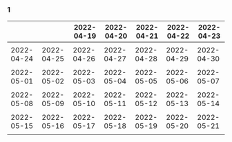 ### 1 

|            |            | 2022-04-19 | 2022-04-20 | 2022-04-21 | 2022-04-22 | 2022-04-23 |
|------------|------------|------------|------------|------------|------------|------------|
|            |            |            |            |            |            |            |
| 2022-04-24 | 2022-04-25 | 2022-04-26 | 2022-04-27 | 2022-04-28 | 2022-04-29 | 2022-04-30 |
|            |            |            |            |            |            |            |
| 2022-05-01 | 2022-05-02 | 2022-05-03 | 2022-05-04 | 2022-05-05 | 2022-05-06 | 2022-05-07 |
|            |            |            |            |            |            |            |
| 2022-05-08 | 2022-05-09 | 2022-05-10 | 2022-05-11 | 2022-05-12 | 2022-05-13 | 2022-05-14 |
|            |            |            |            |            |            |            |
| 2022-05-15 | 2022-05-16 | 2022-05-17 | 2022-05-18 | 2022-05-19 | 2022-05-20 | 2022-05-21 |
|            |            |            |            |            |            |            |
